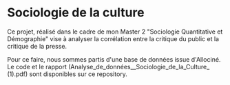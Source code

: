 # Sociologie de la culture

Ce projet, réalisé dans le cadre de mon Master 2 "Sociologie Quantitative et Démographie" vise à analyser la corrélation entre la critique du public et la critique de la presse. 

Pour ce faire, nous sommes partis d'une base de données issue d'Allociné.
Le code et le rapport (Analyse_de_données__Sociologie_de_la_Culture_ (1).pdf) sont disponibles sur ce repository. 
